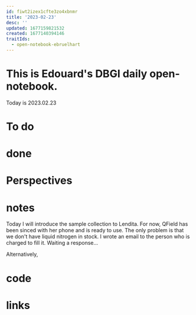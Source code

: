 ```yaml
---
id: fiwt2izex1cfte3zo4xbnmr
title: '2023-02-23'
desc: ''
updated: 1677159821532
created: 1677140394146
traitIds:
  - open-notebook-ebruelhart
---
```


# This is Edouard's DBGI daily open-notebook.

Today is 2023.02.23

# To do

# done

# Perspectives

# notes

Today I will introduce the sample collection to Lendita. For now, QField has been sinced with her phone and is ready to use. The only problem is that we don't have liquid nitrogen in stock. I wrote an email to the person who is charged to fill it. Waiting a response...

Alternatively, 

# code

# links

